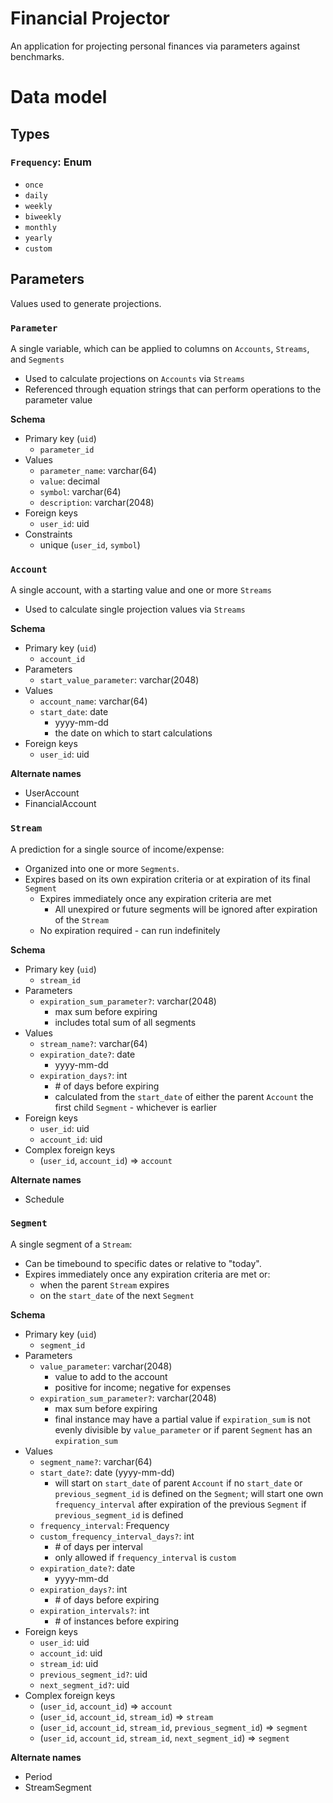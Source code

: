 # Financial Projector

An application for projecting personal finances via parameters against
benchmarks.

# Data model

## Types

### `Frequency`: Enum

- `once`
- `daily`
- `weekly`
- `biweekly`
- `monthly`
- `yearly`
- `custom`

## Parameters

Values used to generate projections.

### `Parameter`

A single variable, which can be applied to columns on `Accounts`, `Streams`, and
`Segments`

- Used to calculate projections on `Accounts` via `Streams`
- Referenced through equation strings that can perform operations to the
  parameter value

**Schema**

- Primary key (`uid`)
  - `parameter_id`
- Values
  - `parameter_name`: varchar(64)
  - `value`: decimal
  - `symbol`: varchar(64)
  - `description`: varchar(2048)
- Foreign keys
  - `user_id`: uid
- Constraints
  - unique (`user_id`, `symbol`)

### `Account`

A single account, with a starting value and one or more `Streams`

- Used to calculate single projection values via `Streams`

**Schema**

- Primary key (`uid`)
  - `account_id`
- Parameters
  - `start_value_parameter`: varchar(2048)
- Values
  - `account_name`: varchar(64)
  - `start_date`: date
    - yyyy-mm-dd
    - the date on which to start calculations
- Foreign keys
  - `user_id`: uid

**Alternate names**

- UserAccount
- FinancialAccount

### `Stream`

A prediction for a single source of income/expense:

- Organized into one or more `Segments`.
- Expires based on its own expiration criteria or at expiration of its final
  `Segment`
  - Expires immediately once any expiration criteria are met
    - All unexpired or future segments will be ignored after expiration of the
      `Stream`
  - No expiration required - can run indefinitely

**Schema**

- Primary key (`uid`)
  - `stream_id`
- Parameters
  - `expiration_sum_parameter?`: varchar(2048)
    - max sum before expiring
    - includes total sum of all segments
- Values
  - `stream_name?`: varchar(64)
  - `expiration_date?`: date
    - yyyy-mm-dd
  - `expiration_days?`: int
    - \# of days before expiring
    - calculated from the `start_date` of either the parent `Account` the first
      child `Segment` - whichever is earlier
- Foreign keys
  - `user_id`: uid
  - `account_id`: uid
- Complex foreign keys
  - (`user_id`, `account_id`) => `account`

**Alternate names**

- Schedule

### `Segment`

A single segment of a `Stream`:

- Can be timebound to specific dates or relative to "today".
- Expires immediately once any expiration criteria are met or:
  - when the parent `Stream` expires
  - on the `start_date` of the next `Segment`

**Schema**

- Primary key (`uid`)
  - `segment_id`
- Parameters
  - `value_parameter`: varchar(2048)
    - value to add to the account
    - positive for income; negative for expenses
  - `expiration_sum_parameter?`: varchar(2048)
    - max sum before expiring
    - final instance may have a partial value if `expiration_sum` is not evenly
      divisible by `value_parameter` or if parent `Segment` has an
      `expiration_sum`
- Values
  - `segment_name?`: varchar(64)
  - `start_date?`: date (yyyy-mm-dd)
    - will start on `start_date` of parent `Account` if no `start_date` or
      `previous_segment_id` is defined on the `Segment`; will start one own
      `frequency_interval` after expiration of the previous `Segment` if
      `previous_segment_id` is defined
  - `frequency_interval`: Frequency
  - `custom_frequency_interval_days?`: int
    - \# of days per interval
    - only allowed if `frequency_interval` is `custom`
  - `expiration_date?`: date
    - yyyy-mm-dd
  - `expiration_days?`: int
    - \# of days before expiring
  - `expiration_intervals?`: int
    - \# of instances before expiring
- Foreign keys
  - `user_id`: uid
  - `account_id`: uid
  - `stream_id`: uid
  - `previous_segment_id?`: uid
  - `next_segment_id?`: uid
- Complex foreign keys
  - (`user_id`, `account_id`) => `account`
  - (`user_id`, `account_id`, `stream_id`) => `stream`
  - (`user_id`, `account_id`, `stream_id`, `previous_segment_id`) => `segment`
  - (`user_id`, `account_id`, `stream_id`, `next_segment_id`) => `segment`

**Alternate names**

- Period
- StreamSegment

###
